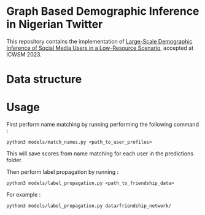 # Graph Based Demographic Inference in Nigerian Twitter
This repository contains the implementation of [Large-Scale Demographic Inference of Social Media Users in a Low-Resource Scenario](https://ojs.aaai.org/index.php/ICWSM/article/view/22165/21944), accepted at ICWSM 2023.

# Data structure


# Usage
First perform name matching by running performing the following command :
```
python3 models/match_names.py <path_to_user_profiles>
```
This will save scores from name matching for each user in the predictions folder.

Then perform label propagation by running : 
```
python3 models/label_propagation.py <path_to_friendship_data>
```
For example :
```
python3 models/label_propagation.py data/friendship_network/
```
